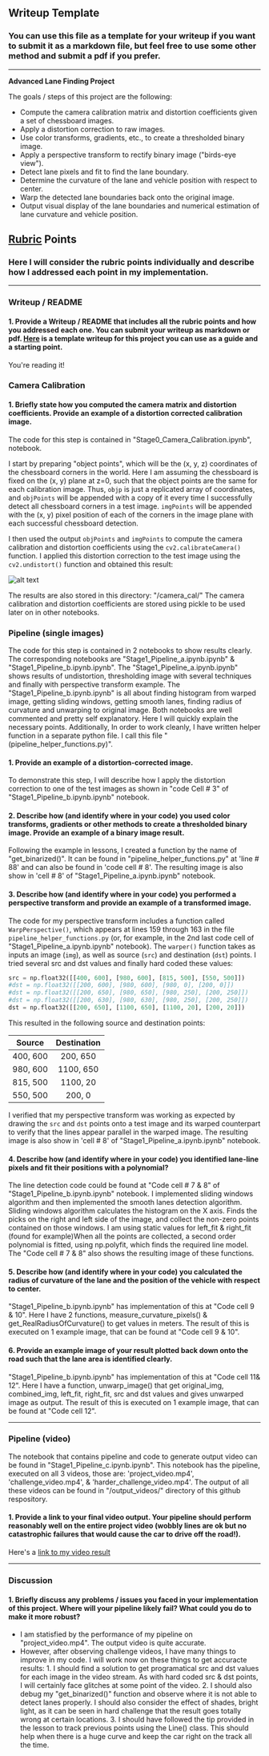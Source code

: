 ## Writeup Template

### You can use this file as a template for your writeup if you want to submit it as a markdown file, but feel free to use some other method and submit a pdf if you prefer.

---

**Advanced Lane Finding Project**

The goals / steps of this project are the following:

* Compute the camera calibration matrix and distortion coefficients given a set of chessboard images.
* Apply a distortion correction to raw images.
* Use color transforms, gradients, etc., to create a thresholded binary image.
* Apply a perspective transform to rectify binary image ("birds-eye view").
* Detect lane pixels and fit to find the lane boundary.
* Determine the curvature of the lane and vehicle position with respect to center.
* Warp the detected lane boundaries back onto the original image.
* Output visual display of the lane boundaries and numerical estimation of lane curvature and vehicle position.

[//]: # (Image References)

[image1]: ./examples/undistort_output.png "Undistorted"
[image2]: ./test_images/test1.jpg "Road Transformed"
[image3]: ./examples/binary_combo_example.jpg "Binary Example"
[image4]: ./examples/warped_straight_lines.jpg "Warp Example"
[image5]: ./examples/color_fit_lines.jpg "Fit Visual"
[image6]: ./examples/example_output.jpg "Output"
[video1]: ./project_video.mp4 "Video"

## [Rubric](https://review.udacity.com/#!/rubrics/571/view) Points

### Here I will consider the rubric points individually and describe how I addressed each point in my implementation.  

---

### Writeup / README

#### 1. Provide a Writeup / README that includes all the rubric points and how you addressed each one.  You can submit your writeup as markdown or pdf.  [Here](https://github.com/udacity/CarND-Advanced-Lane-Lines/blob/master/writeup_template.md) is a template writeup for this project you can use as a guide and a starting point.  

You're reading it!

### Camera Calibration

#### 1. Briefly state how you computed the camera matrix and distortion coefficients. Provide an example of a distortion corrected calibration image.

The code for this step is contained in "Stage0_Camera_Calibration.ipynb", notebook.  

I start by preparing "object points", which will be the (x, y, z) coordinates of the chessboard corners in the world. Here I am assuming the chessboard is fixed on the (x, y) plane at z=0, such that the object points are the same for each calibration image.  Thus, `objp` is just a replicated array of coordinates, and `objPoints` will be appended with a copy of it every time I successfully detect all chessboard corners in a test image.  `imgPoints` will be appended with the (x, y) pixel position of each of the corners in the image plane with each successful chessboard detection.  

I then used the output `objPoints` and `imgPoints` to compute the camera calibration and distortion coefficients using the `cv2.calibrateCamera()` function.  I applied this distortion correction to the test image using the `cv2.undistort()` function and obtained this result: 

![alt text][image1]

The results are also stored in this directory: "/camera_cal/"
The camera calibration and distortion coefficients are stored using pickle to be used later on in other notebooks.

### Pipeline (single images)

The code for this step is contained in 2 notebooks to show results clearly. The corresponding notebooks are "Stage1_Pipeline_a.ipynb.ipynb" & "Stage1_Pipeline_b.ipynb.ipynb". The "Stage1_Pipeline_a.ipynb.ipynb" shows results of undistortion, thresholding image with several techniques and finally with perspective transform example. The "Stage1_Pipeline_b.ipynb.ipynb" is all about finding histogram from warped image, getting sliding windows, getting smooth lanes, finding radius of curvature and unwarping to original image. Both notebooks are well commented and pretty self explanatory. Here I will quickly explain the necessary points. Additionally, In order to work cleanly, I have written helper function in a separate python file. I call this file "(pipeline_helper_functions.py)".

#### 1. Provide an example of a distortion-corrected image.

To demonstrate this step, I will describe how I apply the distortion correction to one of the test images as shown in "code Cell # 3" of "Stage1_Pipeline_b.ipynb.ipynb" notebook. 

#### 2. Describe how (and identify where in your code) you used color transforms, gradients or other methods to create a thresholded binary image.  Provide an example of a binary image result.

Following the example in lessons, I created a function by the name of "get_binarized()". It can be found in "pipeline_helper_functions.py" at 'line # 88' and can also be found in 'code cell # 8'. The resulting image is also show in 'cell # 8' of "Stage1_Pipeline_a.ipynb.ipynb" notebook.

#### 3. Describe how (and identify where in your code) you performed a perspective transform and provide an example of a transformed image.

The code for my perspective transform includes a function called `WarpPerspective()`, which appears at lines 159 through 163 in the file `pipeline_helper_functions.py` (or, for example, in the 2nd last code cell of "Stage1_Pipeline_a.ipynb.ipynb" notebook).  The `warper()` function takes as inputs an image (`img`), as well as source (`src`) and destination (`dst`) points.  I tried several src and dst values and finally hard coded these values:

```python
src = np.float32([[400, 600], [980, 600], [815, 500], [550, 500]])
#dst = np.float32([[200, 600], [980, 600], [980, 0], [200, 0]])
#dst = np.float32([[200, 650], [980, 650], [980, 250], [200, 250]])
#dst = np.float32([[200, 630], [980, 630], [980, 250], [200, 250]])
dst = np.float32([[200, 650], [1100, 650], [1100, 20], [200, 20]])
```

This resulted in the following source and destination points:

| Source        | Destination   | 
|:-------------:|:-------------:| 
| 400, 600      | 200, 650        | 
| 980, 600      | 1100, 650      |
| 815, 500     | 1100, 20      |
| 550, 500      | 200, 0        |

I verified that my perspective transform was working as expected by drawing the `src` and `dst` points onto a test image and its warped counterpart to verify that the lines appear parallel in the warped image. The resulting image is also show in 'cell # 8' of "Stage1_Pipeline_a.ipynb.ipynb" notebook.

#### 4. Describe how (and identify where in your code) you identified lane-line pixels and fit their positions with a polynomial?

The line detection code could be found at "Code cell # 7 & 8" of "Stage1_Pipeline_b.ipynb.ipynb" notebook. I implemented sliding windows algorithm and then implemented the smooth lanes detection algorithm. Sliding windows algorithm calculates the histogram on the X axis. Finds the picks on the right and left side of the image, and collect the non-zero points contained on those windows. I am using static values for left_fit & right_fit (found for example)When all the points are collected, a second order polynomial is fitted, using np.polyfit, which finds the required line model. The "Code cell # 7 & 8" also shows the resulting image of these functions. 

#### 5. Describe how (and identify where in your code) you calculated the radius of curvature of the lane and the position of the vehicle with respect to center.

"Stage1_Pipeline_b.ipynb.ipynb" has implementation of this at "Code cell 9 & 10". Here I have 2 functions, measure_curvature_pixels() & get_RealRadiusOfCurvature() to get values in meters. The result of this is executed on 1 example image, that can be found at "Code cell 9 & 10".

#### 6. Provide an example image of your result plotted back down onto the road such that the lane area is identified clearly.

"Stage1_Pipeline_b.ipynb.ipynb" has implementation of this at "Code cell 11& 12". Here I have a function, unwarp_image() that get original_img, combined_img, left_fit, right_fit, src and dst values and gives unwarped image as output. The result of this is executed on 1 example image, that can be found at "Code cell 12".

---

### Pipeline (video)

The notebook that contains pipeline and code to generate output video can be found in "Stage1_Pipeline_c.ipynb.ipynb". This notebook has the pipeline, executed on all 3 videos, those are: 'project_video.mp4', 'challenge_video.mp4', & 'harder_challenge_video.mp4'. The output of all these videos can be found in "/output_videos/" directory of this github respository. 

#### 1. Provide a link to your final video output.  Your pipeline should perform reasonably well on the entire project video (wobbly lines are ok but no catastrophic failures that would cause the car to drive off the road!).

Here's a [link to my video result](/output_videos/project_video.mp4)

---

### Discussion

#### 1. Briefly discuss any problems / issues you faced in your implementation of this project.  Where will your pipeline likely fail?  What could you do to make it more robust?

 - I am statisfied by the performance of my pipeline on "project_video.mp4". The output video is quite accurate.
 - However, after observing challenge videos, I have many things to improve in my code. I will work now on these things to get accuracte results:
         1. I should find a solution to get programatical src and dst values for each image in the video stream. As with hard coded src & dst points, I will certainly face glitches at some point of the video.
         2. I should also debug my "get_binarized()" function and observe where it is not able to detect lanes properly. I should also consider the effect of shades, bright light, as it can be seen in hard challenge that the result goes totally wrong at certain locations.
         3. I should have followed the tip provided in the lesson to track previous points using the Line() class. This should help when there is a huge curve and keep the car right on the track all the time. 
         
